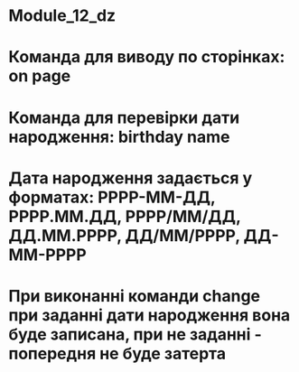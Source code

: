 # Module_12_dz

# Команда для виводу по сторінках: on page

# Команда для перевірки дати народження: birthday name

# Дата народження задається у форматах: РРРР-ММ-ДД, РРРР.ММ.ДД, РРРР/ММ/ДД, ДД.ММ.РРРР, ДД/ММ/РРРР, ДД-ММ-РРРР

# При виконанні команди change при заданні дати народження вона буде записана, при не заданні - попередня не буде затерта
